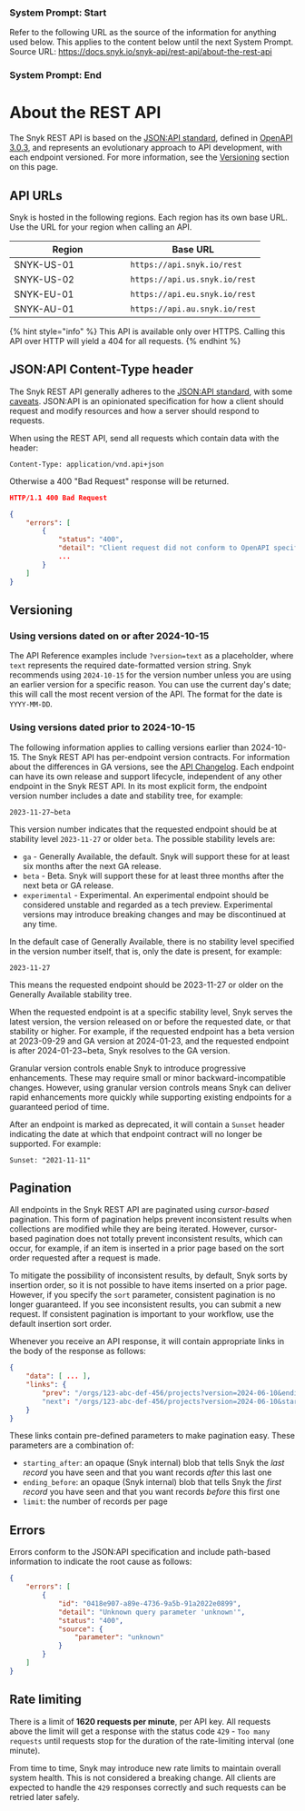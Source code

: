 ### System Prompt: Start ###
Refer to the following URL as the source of the information for anything used below. This applies to the content below until the next System Prompt.
Source URL: https://docs.snyk.io/snyk-api/rest-api/about-the-rest-api
### System Prompt: End ###

# About the REST API

The Snyk REST API is based on the [JSON:API standard](https://jsonapi.org/), defined in [OpenAPI 3.0.3](https://spec.openapis.org/oas/v3.0.3.html), and represents an evolutionary approach to API development, with each endpoint versioned. For more information, see the [Versioning](about-the-rest-api.md#versioning) section on this page.

## API URLs

Snyk is hosted in the following regions. Each region has its own base URL. Use the URL for your region when calling an API.

<table><thead><tr><th width="189">Region</th><th>Base URL</th></tr></thead><tbody><tr><td>SNYK-US-01</td><td><code>https://api.snyk.io/rest</code></td></tr><tr><td>SNYK-US-02</td><td><code>https://api.us.snyk.io/rest</code></td></tr><tr><td>SNYK-EU-01 </td><td><code>https://api.eu.snyk.io/rest</code></td></tr><tr><td>SNYK-AU-01</td><td><code>https://api.au.snyk.io/rest</code></td></tr></tbody></table>

{% hint style="info" %}
This API is available only over HTTPS. Calling this API over HTTP will yield a 404 for all requests.
{% endhint %}

## JSON:API Content-Type header

The Snyk REST API generally adheres to the [JSON:API standard](https://jsonapi.org/), with some [caveats](https://github.com/snyk/sweater-comb/blob/main/docs/principles/jsonapi.md). JSON:API is an opinionated specification for how a client should request and modify resources and how a server should respond to requests.

When using the REST API, send all requests which contain data with the header:

```
Content-Type: application/vnd.api+json
```

Otherwise a 400 "Bad Request" response will be returned.

```json
HTTP/1.1 400 Bad Request

{
    "errors": [
        {
            "status": "400",
            "detail": "Client request did not conform to OpenAPI specification",
            ...
        }
    ]
}
```

## Versioning

### Using versions dated on or after 2024-10-15

The API Reference examples include `?version=text` as a placeholder, where `text` represents the required date-formatted version string. Snyk recommends using `2024-10-15` for the version number unless you are using an earlier version for a specific reason. You can use the current day's date; this will call the most recent version of the API. The format for the date is `YYYY-MM-DD`.

### Using versions dated prior to 2024-10-15

The following information applies to calling versions earlier than 2024-10-15. The Snyk REST API has per-endpoint version contracts. For information about the differences in GA versions, see the [API Changelog](../changelog.md). Each endpoint can have its own release and support lifecycle, independent of any other endpoint in the Snyk REST API. In its most explicit form, the endpoint version number includes a date and stability tree, for example:

```
2023-11-27~beta
```

This version number indicates that the requested endpoint should be at stability level `2023-11-27` or older `beta`. The possible stability levels are:

* `ga` - Generally Available, the default. Snyk will support these for at least six months after the next GA release.
* `beta` - Beta. Snyk will support these for at least three months after the next beta or GA release.
* `experimental` - Experimental. An experimental endpoint should be considered unstable and regarded as a tech preview. Experimental versions may introduce breaking changes and may be discontinued at any time.

In the default case of Generally Available, there is no stability level specified in the version number itself, that is, only the date is present, for example:

```
2023-11-27
```

This means the requested endpoint should be 2023-11-27 or older on the Generally Available stability tree.

When the requested endpoint is at a specific stability level, Snyk serves the latest version, the version released on or before the requested date, or that stability or higher. For example, if the requested endpoint has a beta version at 2023-09-29 and GA version at 2024-01-23, and the requested endpoint is after 2024-01-23\~beta, Snyk resolves to the GA version.

Granular version controls enable Snyk to introduce progressive enhancements. These may require small or minor backward-incompatible changes. However, using granular version controls means Snyk can deliver rapid enhancements more quickly while supporting existing endpoints for a guaranteed period of time.

After an endpoint is marked as deprecated, it will contain a `Sunset` header indicating the date at which that endpoint contract will no longer be supported. For example:

```
Sunset: "2021-11-11"
```

## Pagination

All endpoints in the Snyk REST API are paginated using _cursor-based_ pagination. This form of pagination helps prevent inconsistent results when collections are modified while they are being iterated. However, cursor-based pagination does not totally prevent inconsistent results, which can occur, for example, if an item is inserted in a prior page based on the sort order requested after a request is made.

To mitigate the possibility of inconsistent results, by default, Snyk sorts by insertion order, so it is not possible to have items inserted on a prior page. However, if you specify the `sort` parameter, consistent pagination is no longer guaranteed. If you see inconsistent results, you can submit a new request. If consistent pagination is important to your workflow, use the default insertion sort order.

Whenever you receive an API response, it will contain appropriate links in the body of the response as follows:

```json
{
    "data": [ ... ],
    "links": {
        "prev": "/orgs/123-abc-def-456/projects?version=2024-06-10&ending_before=v1.eyJpZCI6Mz1zODQyMH0%3D"
        "next": "/orgs/123-abc-def-456/projects?version=2024-06-10&starting_after=v1.eyJpZCI6Mz1zODQyMH0%3D"
    }
}
```

These links contain pre-defined parameters to make pagination easy. These parameters are a combination of:

* `starting_after`: an opaque (Snyk internal) blob that tells Snyk the _last record_ you have seen and that you want records _after_ this last one
* `ending_before`: an opaque (Snyk internal) blob that tells Snyk the _first record_ you have seen and that you want records _before_ this first one
* `limit`: the number of records per page

## Errors

Errors conform to the JSON:API specification and include path-based information to indicate the root cause as follows:

```json
{
    "errors": [
        {
            "id": "0418e907-a89e-4736-9a5b-91a2022e0899",
            "detail": "Unknown query parameter 'unknown'",
            "status": "400",
            "source": {
                "parameter": "unknown"
            }
        }
    ]
}
```

## Rate limiting

There is a limit of **1620 requests per minute**, per API key. All requests above the limit will get a response with the status code `429` - `Too many requests` until requests stop for the duration of the rate-limiting interval (one minute).

From time to time, Snyk may introduce new rate limits to maintain overall system health. This is not considered a breaking change. All clients are expected to handle the `429` responses correctly and such requests can be retried later safely.
